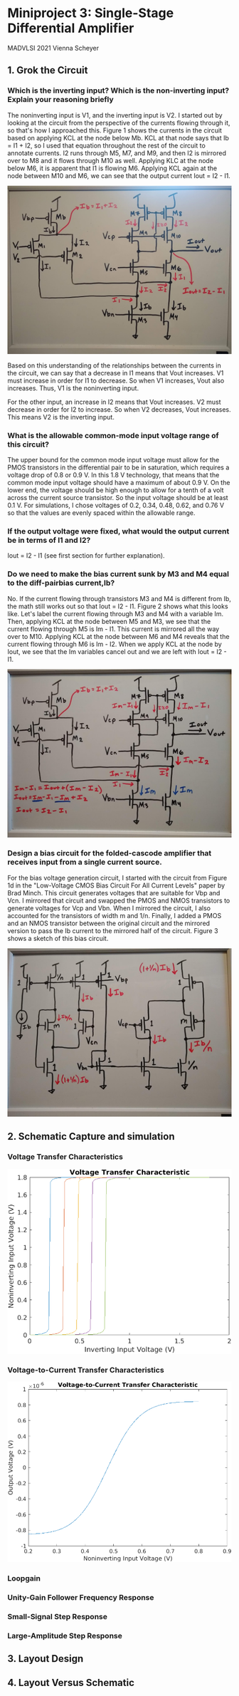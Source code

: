# Miniproject 3: Single-Stage Differential Amplifier
MADVLSI 2021
Vienna Scheyer

## 1. Grok the Circuit
### Which is the inverting input? Which is the non-inverting input? Explain your reasoning briefly
The noninverting input is V1, and the inverting input is V2. I started out by looking at the circuit from the perspective of the currents flowing through it, so that's how I approached this. Figure 1 shows the currents in the circuit based on applying KCL at the node below Mb. KCL at that node says that Ib = I1 + I2, so I used that equation throughout the rest of the circuit to annotate currents. I2 runs through M5, M7, and M9, and then I2 is mirrored over to M8 and it flows through M10 as well. Applying KLC at the node below M6, it is apparent that I1 is flowing M6. Applying KCL again at the node between M10 and M6, we can see that the output current Iout = I2 - I1. 

![image](images/MP3_currents_grok.jpg)

Based on this understanding of the relationships between the currents in the circuit, we can say that a decrease in I1 means that Vout increases. V1 must increase in order for I1 to decrease. So when V1 increases, Vout also increases. Thus, V1 is the noninverting input.

For the other input, an increase in I2 means that Vout increases. V2 must decrease in order for I2 to increase. So when V2 decreases, Vout increases. This means V2 is the inverting input.

### What is the allowable common-mode input voltage range of this circuit?
The upper bound for the common mode input voltage must allow for the PMOS transistors in the differential pair to be in saturation, which requires a voltage drop of 0.8 or 0.9 V. In this 1.8 V technology, that means that the common mode input voltage should have a maximum of about 0.9 V. On the lower end, the voltage should be high enough to allow for a tenth of a volt across the current source transistor. So the input voltage should be at least 0.1 V. For simulations, I chose voltages of 0.2, 0.34, 0.48, 0.62, and 0.76 V so that the values are evenly spaced within the allowable range.

### If the output voltage were fixed, what would the output current be in terms of I1 and I2?
Iout = I2 - I1 (see first section for further explanation).

### Do we need to make the bias current sunk by M3 and M4 equal to the diff-pairbias current,Ib?
No. If the current flowing through transistors M3 and M4 is different from Ib, the math still works out so that Iout = I2 - I1. Figure 2 shows what this looks like. Let's label the current flowing through M3 and M4 with a variable Im. Then, applying KCL at the node between M5 and M3, we see that the current flowing through M5 is Im - I1. This current is mirrored all the way over to M10. Applying KCL at the node between M6 and M4 reveals that the current flowing through M6 is Im - I2. When we apply KCL at the node by Iout, we see that the Im variables cancel out and we are left with Iout = I2 - I1. 

![image](images/current_sink_calculations.jpg)

### Design a bias circuit for the folded-cascode amplifier that receives input from a single current source.
For the bias voltage generation circuit, I started with the circuit from Figure 1d in the "Low-Voltage CMOS Bias Circuit For All Current Levels" paper by Brad Minch. This circuit generates voltages that are suitable for Vbp and Vcn. I mirrored that circuit and swapped the PMOS and NMOS transistors to generate voltages for Vcp and Vbn. When I mirrored the circuit, I also accounted for the transistors of width m and 1/n. Finally, I added a PMOS and an NMOS transistor between the original circuit and the mirrored version to pass the Ib current to the mirrored half of the circuit. Figure 3 shows a sketch of this bias circuit.

![image](images/bias_circuit_sketch.jpg)

## 2. Schematic Capture and simulation

### Voltage Transfer Characteristics

![image](images/VTC.png)

### Voltage-to-Current Transfer Characteristics

![image](images/VtCTC.png)

### Loopgain

### Unity-Gain Follower Frequency Response

### Small-Signal Step Response

### Large-Amplitude Step Response

## 3. Layout Design

## 4. Layout Versus Schematic
